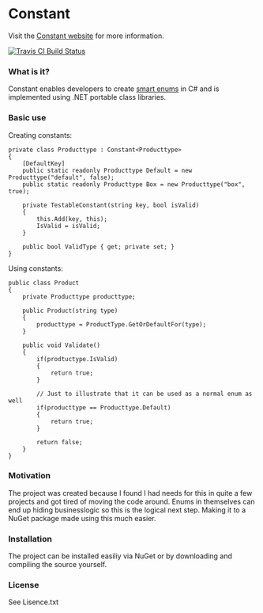 Constant
========

Visit the [Constant website](https://github.com/projecteon/Constant) for more information.

[![Travis CI Build Status](https://travis-ci.org/projecteon/Constant.svg?branch=master)](https://travis-ci.org/projecteon/Constant)

### What is it?
Constant enables developers to create [smart enums](http://shashankshetty.wordpress.com/2010/07/18/smart-enums/) in C# and is implemented using .NET portable class libraries.  

### Basic use

Creating constants:

<!-- {% examplecode csharp %} -->
	private class Producttype : Constant<Producttype>
	{
		[DefaultKey]
		public static readonly Producttype Default = new Producttype("default", false);
		public static readonly Producttype Box = new Producttype("box", true);

		private TestableConstant(string key, bool isValid)
		{
			this.Add(key, this);
			IsValid = isValid;
		}

		public bool ValidType { get; private set; }
	}
<!-- {% endexamplecode %} -->

Using constants:
<!-- {% examplecode csharp %} -->
	public class Product
	{
		private Producttype producttype;
		
		public Product(string type)
		{
			producttype = ProductType.GetOrDefaultFor(type);
		}	
	
		public void Validate()
		{
			if(prodtuctype.IsValid)
			{
				return true;
			}

			// Just to illustrate that it can be used as a normal enum as well
			if(producttype == Producttype.Default)
			{
				return true;
			}

			return false;
		}	
	}
<!-- {% endexamplecode %} -->

### Motivation
The project was created because I found I had needs for this in quite a few projects and got tired of moving the code around. Enums in themselves can end up hiding businesslogic so this is the logical next step. Making it to a NuGet package made using this much easier.

### Installation
The project can be installed easiliy via NuGet or by downloading and compiling the source yourself.

### License
See Lisence.txt
